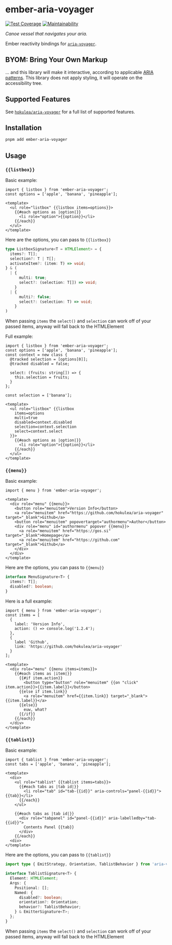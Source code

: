 # ember-aria-voyager

[![Test Coverage](https://api.codeclimate.com/v1/badges/6bd88c10540e66d94e2a/test_coverage)](https://codeclimate.com/github/hokulea/aria-voyager/test_coverage)
[![Maintainability](https://api.codeclimate.com/v1/badges/6bd88c10540e66d94e2a/maintainability)](https://codeclimate.com/github/hokulea/aria-voyager/maintainability)

_Canoe vessel that navigates your aria._

Ember reactivity bindings for [`aria-voyager`](https://github.com/hokulea/aria-voyager).

## BYOM: Bring Your Own Markup

... and this library will make it interactive, according to applicable [ARIA
patterns](https://www.w3.org/WAI/ARIA/apg/patterns/). This library does not
apply styling, it will operate on the accessibility tree.

## Supported Features

See [`hokulea/aria-voyager`](https://github.com/hokulea/aria-voyager/) for a
full list of supported features.

## Installation

```sh
pnpm add ember-aria-voyager
```

## Usage

### `{{listbox}}`

Basic example:

```glimmer-ts
import { listbox } from 'ember-aria-voyager';
const options = ['apple', 'banana', 'pineapple'];

<template>
  <ul role="listbox" {{listbox items=options}}>
    {{#each options as |option|}}
      <li role="option">{{option}}</li>
    {{/each}}
  </ul>
</template>
```

Here are the options, you can pass to `{{listbox}}`

```ts
type ListboxSignature<T = HTMLElement> = {
  items?: T[];
  selection?: T | T[];
  activateItem?: (item: T) => void;
} & (
  | {
      multi: true;
      select?: (selection: T[]) => void;
    }
  | {
      multi?: false;
      select?: (selection: T) => void;
    }
)
```

When passing `items` the `select()` and `selection` can work off of your passed items, anyway will fall back to the HTMLElement

Full example:

```glimmer-ts
import { listbox } from 'ember-aria-voyager';
const options = ['apple', 'banana', 'pineapple'];
const context = new class {
  @tracked selection = [options[0]];
  @tracked disabled = false;
  
  select: (fruits: string[]) => {
    this.selection = fruits;
  }
};

const selection = ['banana'];

<template>
  <ul role="listbox" {{listbox 
    items=options
    multi=true
    disabled=context.disabled
    selection=context.selection
    select=context.select
  }}>
    {{#each options as |option|}}
      <li role="option">{{option}}</li>
    {{/each}}
  </ul>
</template>
```

### `{{menu}}`

Basic example:

```glimmer-ts
import { menu } from 'ember-aria-voyager';

<template>
  <div role="menu" {{menu}}>
    <button role="menuitem">Version Info</button>
    <a role="menuitem" href="https://github.com/hokulea/aria-voyager" target="_blank">Github</a>
    <button role="menuitem" popovertarget="authormenu">Author</button>
    <div role="menu" id="authormenu" popover {{menu}}>
      <a role="menuitem" href="https://gos.si"  target="_blank">Homepage</a>
      <a role="menuitem" href="https://github.com" target="_blank">Github</a>
    </div>
  </div>
</template>
```

Here are the options, you can pass to `{{menu}}`

```ts
interface MenuSignature<T> {
  items?: T[];
  disabled?: boolean;
}
```

Here is a full example:

```glimmer-ts
import { menu } from 'ember-aria-voyager';
const items = [
  {
    label: 'Version Info',
    action: () => console.log('1.2.4');
  },
  {
    label 'Github',
    link: 'https://github.com/hokulea/aria-voyager'
  }
];

<template>
  <div role="menu" {{menu items=items}}>
    {{#each items as |item|}}
      {{#if item.action}}
        <button type="button" role="menuitem" {{on "click" item.action}}>{{item.label}}</button>
      {{else if item.link}}
        <a role="menuitem" href={{item.link}} target="_blank">{{item.label}}</a>
      {{else}}
        euw, what?
      {{/if}}
    {{/each}}
  </div>
</template>
```

### `{{tablist}}`

Basic example:

```glimmer-ts
import { tablist } from 'ember-aria-voyager';
const tabs = ['apple', 'banana', 'pineapple'];

<template>
  <div>
    <ul role="tablist" {{tablist items=tabs}}>
      {{#each tabs as |tab id|}}
        <li role="tab" id="tab-{{id}}" aria-controls="panel-{{id}}">{{tab}}</li>
      {{/each}}
    </ul>

    {{#each tabs as |tab id|}}
      <div role="tabpanel" id="panel-{{id}}" aria-labelledby="tab-{{id}}">
        Contents Panel {{tab}}
      </div>
    {{/each}}
  <div>
</template>
```

Here are the options, you can pass to `{{tablist}}`

```ts
import type { EmitStrategy, Orientation, TablistBehavior } from 'aria-voyager';

interface TablistSignature<T> {
  Element: HTMLElement;
  Args: {
    Positional: [];
    Named: {
      disabled?: boolean;
      orientation?: Orientation;
      behavior?: TablistBehavior;
    } & EmitterSignature<T>;
  };
}
```

When passing `items` the `select()` and `selection` can work off of your passed items, anyway will fall back to the HTMLElement
